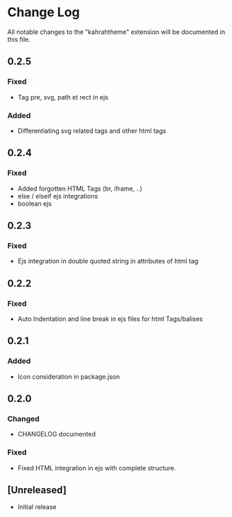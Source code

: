 # Change Log

All notable changes to the "kahrahtheme" extension will be documented in this file.

## 0.2.5

### Fixed 
- Tag pre, svg, path et rect in ejs

### Added
- Differentiating svg related tags and other html tags

## 0.2.4

### Fixed

- Added forgotten HTML Tags (br, iframe, ..)
- else / elseif ejs integrations
- boolean ejs

## 0.2.3

### Fixed

- Ejs integration in double quoted string in attributes of html tag

## 0.2.2

### Fixed

- Auto Indentation and line break in ejs files for html Tags/balises

## 0.2.1

### Added

- Icon consideration in package.json

## 0.2.0

### Changed

- CHANGELOG documented

### Fixed

- Fixed HTML integration in ejs with complete structure.

## [Unreleased]

- Initial release